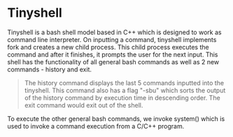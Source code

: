 # Tinyshell

Tinyshell is a bash shell model based in C++ which is designed to work as command line interpreter. On inputting a command, tinyshell implements fork and creates a new child process. This child process executes the command and after it finishes, it prompts the user for the next input. This shell has the functionality of all general bash commands as well as 2 new commands - history and exit. 

> The history command displays the last 5 commands inputted into the tinyshell. This command also has a flag "-sbu" which sorts the output of the history command by execution time in descending order. 
> The exit command would exit out of the shell.


To execute the other general bash commands, we invoke system() which is used to invoke a command execution from a C/C++ program.
